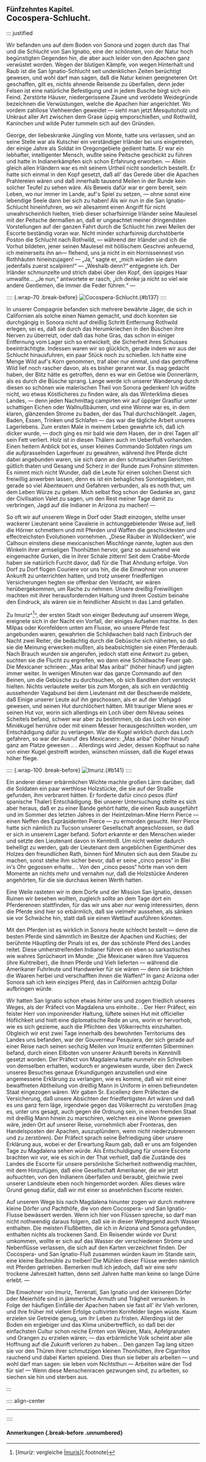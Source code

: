 ## <small>Fünfzehntes Kapitel.</small><br />Cocospera-Schlucht.

::: justified

Wir befanden uns auf dem Boden von Sonora und zogen durch das Thal und die
Schlucht von San Ignatio, eine der schönsten, von der Natur hoch begünstigten
Gegenden hin, die aber auch leider von den Apachen ganz verwüstet worden. Wegen
der blutigen Kämpfe, von wegen Hinterhalt und Raub ist die San Ignatio-Schlucht
seit undenklichen Zeiten berüchtigt gewesen, und wohl darf man sagen, daß die
Natur keinen geeigneteren Ort geschaffen, gilt es, nichts ahnende Reisende zu
überfallen, denn jeder Felsen ist eine natürliche Befestigung und in jedem
Busche birgt sich ein Feind. Zerstörte Häuser, niedergerissene Zäune und
verödete Weidegründe bezeichnen die Verwüstungen, welche die Apachen hier
angerichtet. Wo vordem zahllose Viehheerden geweidet — sieht man jetzt
Mesquitoholz und Unkraut aller Art zwischen dem Grase üppig emporschießen, und
Rothwild, Kaninchen und wilde Puter tummeln sich auf den Gründen.

George, der liebeskranke Jüngling von Monte, hatte uns verlassen, und an seine
Stelle war als Kutscher ein verständiger Irländer bei uns eingetreten, der
einige Jahre als Soldat im Oregongebiete gedient hatte. Er war ein lebhafter,
intelligenter Mensch, wußte seine Peitsche geschickt zu führen und hatte in
Indianerkämpfen sich schon Erfahrung erworben. — Allein gleich allen Irländern
war es mit seinem Urtheil nicht sonderlich bestellt. Er hatte sich einmal in den
Kopf gesetzt, daß all' das Gerede über die Apachen Prahlereien wären und daß
innerhalb tausend Meilen in der Runde kein solcher Teufel zu sehen wäre. Als
Beweis dafür war er gern bereit, sein Leben, wo nur immer im Lande, auf's Spiel
zu setzen, — ohne sonst eine lebendige Seele dann bei sich zu haben! Als wir nun
in die San Ignatio-Schlucht hineinfuhren, wo wir allesammt einen Angriff für
nicht unwahrscheinlich hielten, trieb dieser scharfsinnige Irländer seine
Maulesel mit der Peitsche dermaßen an, daß er ungeachtet meiner dringendsten
Vorstellungen auf der ganzen Fahrt durch die Schlucht hin zwei Meilen der
Escorte beständig voran war. Nicht minder scharfsinnig durchstöberte Poston die
Schlucht nach Rothwild, — während der Irländer und ich die Vorhut bildeten,
jener seinen Maulesel mit höllischem Geschrei anfeuernd, ich meinerseits ihn an—
flehend, uns ja nicht in ein Hornissennest von Rothhäuten hineinzujagen! — „Ja,“
sagte er, „mich würden sie dann jedenfalls zuerst scalpiren!“ — „Weshalb denn?“
entgegnete ich. Der Irländer schmunzelte und strich dabei über den Kopf, den
üppiges Haar umwallte... „Je nun,“ antwortete er rasch, „ich denke ja nicht so
viel wie andere Gentlemen, die immer die Feder führen.“ —

:::: {.wrap-70 .break-before}
![Cocospera-Schlucht.](Abenteuer_im_Apachenlande_0137.jpg "Cocospera-Schlucht."){#b137}
::::

In unserer Compagnie befanden sich mehrere bewährte Jäger, die sich in
Californien als solche einen Namen gemacht, und doch konnten sie durchgängig in
Sonora nicht auf dreißig Schritt Entfernung Rothwild erlegen, sei es, daß sie
durch das Herumkriechen in den Büschen ihre Nerven zu überreizt, oder daß das
hohe Gras, das schon in einiger Entfernung vom Lager sich so entwickelt, die
Sicherheit ihres Schusses beeinträchtigte. Indessen waren wir so glücklich,
gerade indem wir aus der Schlucht hinausfuhren, ein paar Stück noch zu schießen.
Ich hatte eine Menge Wild auf's Korn genommen, traf aber nur einmal, und das
getroffene Wild lief noch rascher davon, als es bisher gerannt war. Es mag
gedacht haben, der Blitz hätte es getroffen, denn es war ein Getöse wie
Donnerlärm, als es durch die Büsche sprang. Lange werde ich unserer Wanderung
durch diesen so schönen wie malerischen Theil von Sonora gedenken! Ich wüßte
nicht, wo etwas Köstlicheres zu finden wäre, als das Winterklima dieses Landes,
— denn jeden Nachmittag campirten wir auf üppiger Grasflur unter schattigen
Eichen oder Wallnußbäumen, und eine Wonne war es, in dem klaren, glänzenden
Strome zu baden, der das Thal durchschlängelt. Jagen, Baden, Essen, Trinken und
Schlafen — das war die tägliche Arbeit unseres Lagerlebens. Zum ersten Male in
meinem Leben gewahrte ich, daß ich dicker wurde, — doch ging es mir bald wie dem
Hasen, der in drei Tagen all' sein Fett verliert. Holz ist in diesen Thälern
auch im Ueberfluß vorhanden. Einen heitern Anblick bot es, unser kleines
Commando Soldaten rings um die aufprasselnden Lagerfeuer zu gewahren, während
ihre Pferde dicht dabei angebunden waren, sie sich dann an den schmackhaften
Gerichten gütlich thaten und Gesang und Scherz in der Runde zum Frohsinn
stimmten. Es nimmt mich nicht Wunder, daß die Leute für einen solchen Dienst
sich freiwillig anwerben lassen, denn es ist ein behagliches Sonntagsleben, mit
gerade so viel Abenteuern und Gefahren verbunden, als es noth thut, um dem Leben
Würze zu geben. Mich selbst flog schon der Gedanke an, ganz der Civilisation
Valet zu sagen, um den Rest meiner Tage damit zu verbringen, Jagd auf die
Indianer in Arizona zu machen! —

So oft wir auf unserem Wege in Dorf oder Stadt einzogen, stellte unser wackerer
Lieutenant seine Cavalerie in achtunggebietender Weise auf, ließ die Hörner
schmettern und mit Pferden und Waffen die geschicktesten und effectreichsten
Evolutionen vornehmen. „Diese Räuber in Wolldecken“, wie Calhoun einstens diese
mexicanischen Mischlinge nannte, lugten aus den Winkeln ihrer armseligen
Thonhütten hervor, ganz so aussehend wie eingemachte Gurken, die in ihrer Schale
zittern! Seit dem Crabbe-Morde haben sie natürlich Furcht davor, daß für die
That Ahndung erfolge. Von Dorf zu Dorf flogen Couriere vor uns hin, die die
Einwohner von unserer Ankunft zu unterrichten hatten, und trotz unserer
friedfertigen Versicherungen hegten sie offenbar den Verdacht, wir wären
herübergekommen, um Rache zu nehmen. Unsere dreißig Freiwilligen machten mit
ihrer herausfordernden Haltung und ihrem Costüm beinahe den Eindruck, als wären
sie in feindlicher Absicht in das Land gefallen.

Zu Imuriz^[^1500]^, der ersten Stadt von einiger Bedeutung auf unserem Wege, ereignete
sich in der Nacht ein Vorfall, der einiges Aufsehen machte. In den Milpas oder
Kornfeldern unten am Flusse, wo unsere Pferde fest angebunden waren, gewahrten
die Schildwachen bald nach Einbruch der Nacht zwei Reiter, die bedächtig durch
die Gebüsche sich näherten, so daß sie die Meinung erwecken mußten, als
beabsichtigten sie einen Pferderaub. Nach Brauch wurden sie angerufen, jedoch
statt eine Antwort zu geben, suchten sie die Flucht zu ergreifen, wo dann eine
Schildwache Feuer gab. Die Mexicaner schrieen: „Mas ariba! Mas ariba!“ (höher
hinauf) und jagten immer weiter. In wenigen Minuten war das ganze Commando auf
den Beinen, um die Gebüsche zu durchsuchen, ob sich Banditen dort versteckt
hielten. Nichts verlautete weiter bis zum Morgen, als sich ein verdächtig
aussehender Vagabund bei dem Lieutenant mit der Beschwerde meldete, daß Einige
unserer Leute auf ihn geschossen, als er auf der Viehjagd gewesen, und seinen
Hut durchlöchert hätten. Mit trauriger Miene wies er seinen Hut vor, worin sich
allerdings ein Loch über dem Niveau seines Scheitels befand, schwer war aber zu
bestimmen, ob das Loch von einer Miniékugel herrühre oder mit einem Messer
herausgeschnitten worden, um Entschädigung dafür zu verlangen. War die Kugel
wirklich durch das Loch gefahren, so war der Ausruf des Mexicaners: „Mas ariba“
(höher hinauf) ganz am Platze gewesen .. . Allerdings wird Jeder, dessen
Kopfhaut so nahe von einer Kugel gestreift worden, wünschen müssen, daß die
Kugel etwas höher fliege.

:::: {.wrap-100 .break-before}
![Imuriz.](Abenteuer_im_Apachenlande_0141.jpg "Imuriz."){#b141}
::::

Ein anderer dieser erbärmlichen Wichte machte großen Lärm darüber, daß die
Soldaten ein paar werthlose Holzstücke, die sie auf der Straße gefunden, ihm
verbrannt hätten. Er forderte dafür cinco pesos (fünf spanische Thaler)
Entschädigung. Bei unserer Untersuchung stellte es sich aber heraus, daß er zu
einer Bande gehört hatte, die einen Raub ausgeführt und im Sommer des letzten
Jahres in der Heintzelman-Mine Herrn Pierce — einen Neffen des Expräsidenten
Pierce — zu ermorden gesucht. Herr Pierce hatte sich nämlich zu Tucson unserer
Gesellschaft angeschlossen, so daß er sich in unserem Lager befand. Sofort
erkannte er den Menschen wieder und setzte den Lieutenant davon in Kenntniß. Um
nicht weiter dadurch behelligt zu werden, gab der Lieutenant dem angeblichen
Eigenthümer des Holzes den freundlichen Rath, binnen fünf Minuten sich aus dem
Staube zu machen, sonst stehe ihm sicher bevor, daß er seine „cinco pesos“ in
Blei in's Ohr gegossen erhalte.. . Von den „cinco pesos“ hörte man von dem
Momente an nichts mehr und vernahm nur, daß die Holzstücke Anderen angehörten,
für die sie durchaus keinen Werth hatten.

Eine Weile rasteten wir in dem Dorfe und der Mission San Ignatio, dessen Ruinen
wir besehen wollten, zugleich sollte an dem Tage dort ein Pferderennen
stattfinden, für das wir uns aber nur wenig interessirten, denn die Pferde sind
hier so erbärmlich, daß sie vielmehr aussehen, als sänken sie vor Schwäche hin,
statt daß sie einen Wettlauf ausführen könnten.

Mit den Pferden ist es wirklich in Sonora heute schlecht bestellt — denn die
besten Pferde sind sämmtlich im Besitze der Apachen und Kuchies; der berühmte
Häuptling der Pinals ist es, der das schönste Pferd des Landes reitet. Diese
umherstreifenden Indianer führen ein eben so sarkastisches wie wahres Sprüchwort
im Munde: „Die Mexicaner wären ihre Vaqueros (ihre Kuhtreiber), die ihnen Pferde
und Vieh lieferten — während die Amerikaner Fuhrleute und Handwerker für sie
wären — denn sie brächten die Waaren herbei und verschafften ihnen die Waffen!“
In ganz Arizona oder Sonora sah ich kein einziges Pferd, das in Californien
achtzig Dollar aufbringen würde.

Wir hatten San Ignatio schon etwas hinter uns und zogen friedlich unseres Weges,
als der Präfect von Magdalena uns einholte.. . Der Herr Präfect, ein feister
Herr von imponirender Haltung, lüftete seinen Hut mit officieller Höflichkeit
und hielt eine diplomatische Rede an uns, worin er hervorhob, wie es sich
gezieme, auch die Pflichten des Völkerrechts einzuhalten. Obgleich wir erst zwei
Tage innerhalb des bewohnten Territoriums des Landes uns befanden, war der
Gouverneur Pesquiera, der sich gerade auf einer Reise nach seinen sechzig Meilen
von Imuriz entfernten Silberminen befand, durch einen Eilboten von unserer
Ankunft bereits in Kenntniß gesetzt worden. Der Präfect von Magdalena hatte
nunmehr ein Schreiben von demselben erhalten, wodurch er angewiesen wurde, über
den Zweck unseres Besuches genaue Erkundigungen anzustellen und eine angemessene
Erklärung zu verlangen, wie es komme, daß wir mit einer bewaffneten Abtheilung
von dreißig Mann in Uniform in einen befreundeten Staat eingezogen wären. Wir
gaben Sr. Excellenz dem Präfecten die Versicherung, daß unsere Absichten der
friedfertigsten Art wären und daß es uns ganz fern läge, irgendwie gegen das
Völkerrecht zu verstoßen (mag es, unter uns gesagt, auch gegen die Ordnung sein,
in einen fremden Staat mit dreißig Mann hinein zu marschiren, welchen es eine
Wonne gewesen wäre, jeden Ort auf unserer Reise, vornehmlich aber Fronteras, den
Handelsposten der Apachen, auszuplündern, wenn nicht niederzubrennen und zu
zerstören). Der Präfect sprach seine Befriedigung über unsere Erklärung aus,
wobei er der Erwartung Raum gab, daß er uns am folgenden Tage zu Magdalena sehen
würde. Als Entschuldigung für unsere Escorte brachten wir vor, wie es sich in
der That verhielt, daß die Zustände des Landes die Escorte für unsere
persönliche Sicherheit nothwendig machten, mit dem Hinzufügen, daß eine
Gesellschaft Amerikaner, die wir jetzt aufsuchten, von den Indianern überfallen
und beraubt, gleichwie zwei unserer Landsleute eben noch hingemordet worden.
Alles dieses wäre Grund genug dafür, daß wir mit einer so ansehnlichen Escorte
reisten.

Auf unserem Wege bis nach Magdalena hinunter zogen wir durch mehrere kleine
Dörfer und Pachthöfe, die von dem Cocospera- und San Ignatio-Flusse bewässert
werden. Wenn ich hier von Flüssen spreche, so darf man nicht nothwendig daraus
folgern, daß sie in dieser Weltgegend auch Wasser enthalten. Die meisten
Flußbetten, die ich in Arizona und Sonora gefunden, enthalten nichts als
trockenen Sand. Ein Reisender würde vor Durst umkommen, wollte er sich auf das
Wasser der verschiedenen Ströme und Nebenflüsse verlassen, die sich auf den
Karten verzeichnet finden. Der Cocospera- und San Ignatio-Fluß zusammen würden
kaum im Stande sein, eine kleine Bachmühle zu treiben! Die Mühlen dieser Flüsse
werden nämlich mit Pferden getrieben. Bemerken muß ich jedoch, daß wir eine sehr
trockene Jahreszeit hatten, denn seit Jahren hatte man keine so lange Dürre
erlebt. —

Die Einwohner von Imuriz, Terrenati, San Ignatio und der kleineren Dörfer oder
Meierhöfe sind in jämmerliche Armuth und Trägheit versunken. In Folge der
häufigen Einfälle der Apachen haben sie fast all' ihr Vieh verloren, und ihre
früher mit vielem Erfolge cultivirten Kornfelder liegen wüste. Kaum erzielen sie
Getreide genug, um ihr Leben zu fristen. Allerdings ist der Boden ein ergiebiger
und das Klima unübertrefflich, so daß bei der einfachsten Cultur schon reiche
Ernten von Weizen, Mais, Apfelgranaten und Orangen zu erzielen wären; — das
erbärmliche Volk scheint aber alle Hoffnung auf die Zukunft verloren zu haben...
Den ganzen Tag lang sitzen sie vor den Thüren ihrer schmutzigen kleinen
Thonhütten, ihre Cigarritos rauchend und dabei Karten spielend. Dies thun sie
lieber als arbeiten — und wohl darf man sagen: sie leben vom Nichtsthun —
Arbeiten wäre der Tod für sie! — Wenn diese Menschenracen gezwungen sind, zu
arbeiten, so siechen sie hin und sterben aus.

:::

:::: align-center
****
::::

#### **Anmerkungen** {.break-before .unnumbered}

[^1500]: [*Imuriz*: vergleiche [Ímuris](https://en.wikipedia.org/wiki/%C3%8Dmuris)]{.footnote}
